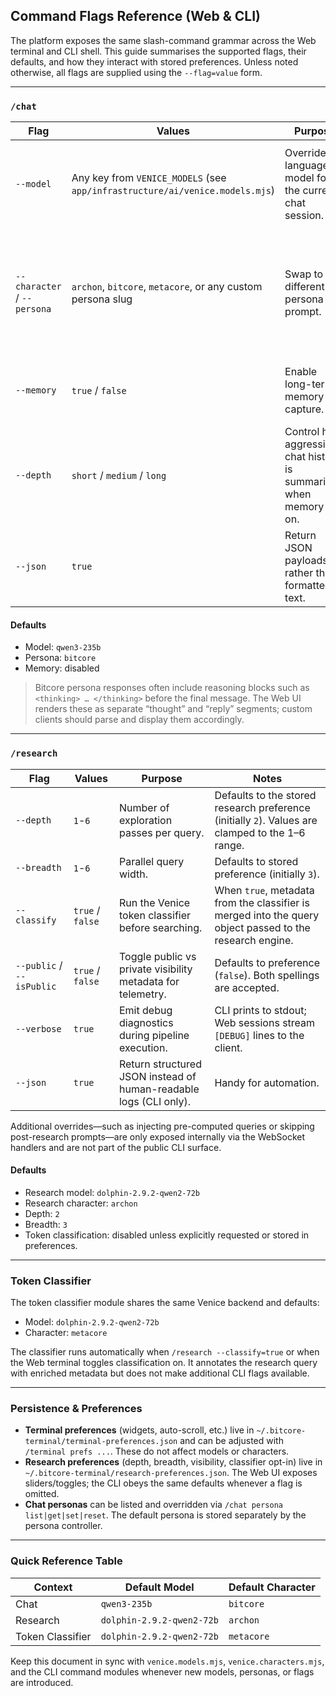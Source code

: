 ## Command Flags Reference (Web & CLI)

The platform exposes the same slash-command grammar across the Web terminal and CLI shell. This guide summarises the supported flags, their defaults, and how they interact with stored preferences. Unless noted otherwise, all flags are supplied using the `--flag=value` form.

---

### `/chat`

| Flag | Values | Purpose | Notes |
| --- | --- | --- | --- |
| `--model` | Any key from `VENICE_MODELS` (see `app/infrastructure/ai/venice.models.mjs`) | Override the language model for the current chat session. | Defaults to `qwen3-235b` if omitted. Persisted only for the active session. |
| `--character` / `--persona` | `archon`, `bitcore`, `metacore`, or any custom persona slug | Swap to a different persona prompt. | Defaults to `bitcore`. The command resolves the slug via the persona controller and raises if unknown. |
| `--memory` | `true` / `false` | Enable long-term memory capture. | If enabled, you can further tune depth via `--depth`. |
| `--depth` | `short` / `medium` / `long` | Control how aggressively chat history is summarised when memory is on. | Ignored unless `--memory=true`.
| `--json` | `true` | Return JSON payloads rather than formatted text. | Useful for scripts calling the CLI. |

#### Defaults
- Model: `qwen3-235b`
- Persona: `bitcore`
- Memory: disabled

> Bitcore persona responses often include reasoning blocks such as `<thinking> … </thinking>` before the final message. The Web UI renders these as separate “thought” and “reply” segments; custom clients should parse and display them accordingly.

---

### `/research`

| Flag | Values | Purpose | Notes |
| --- | --- | --- | --- |
| `--depth` | `1`-`6` | Number of exploration passes per query. | Defaults to the stored research preference (initially `2`). Values are clamped to the 1–6 range. |
| `--breadth` | `1`-`6` | Parallel query width. | Defaults to stored preference (initially `3`). |
| `--classify` | `true` / `false` | Run the Venice token classifier before searching. | When `true`, metadata from the classifier is merged into the query object passed to the research engine. |
| `--public` / `--isPublic` | `true` / `false` | Toggle public vs private visibility metadata for telemetry. | Defaults to preference (`false`). Both spellings are accepted. |
| `--verbose` | `true` | Emit debug diagnostics during pipeline execution. | CLI prints to stdout; Web sessions stream `[DEBUG]` lines to the client. |
| `--json` | `true` | Return structured JSON instead of human-readable logs (CLI only). | Handy for automation. |

Additional overrides—such as injecting pre-computed queries or skipping post-research prompts—are only exposed internally via the WebSocket handlers and are not part of the public CLI surface.

#### Defaults
- Research model: `dolphin-2.9.2-qwen2-72b`
- Research character: `archon`
- Depth: `2`
- Breadth: `3`
- Token classification: disabled unless explicitly requested or stored in preferences.

---

### Token Classifier

The token classifier module shares the same Venice backend and defaults:

- Model: `dolphin-2.9.2-qwen2-72b`
- Character: `metacore`

The classifier runs automatically when `/research --classify=true` or when the Web terminal toggles classification on. It annotates the research query with enriched metadata but does not make additional CLI flags available.

---

### Persistence & Preferences

- **Terminal preferences** (widgets, auto-scroll, etc.) live in `~/.bitcore-terminal/terminal-preferences.json` and can be adjusted with `/terminal prefs ...`. These do not affect models or characters.
- **Research preferences** (depth, breadth, visibility, classifier opt-in) live in `~/.bitcore-terminal/research-preferences.json`. The Web UI exposes sliders/toggles; the CLI obeys the same defaults whenever a flag is omitted.
- **Chat personas** can be listed and overridden via `/chat persona list|get|set|reset`. The default persona is stored separately by the persona controller.

---

### Quick Reference Table

| Context | Default Model | Default Character |
| --- | --- | --- |
| Chat | `qwen3-235b` | `bitcore` |
| Research | `dolphin-2.9.2-qwen2-72b` | `archon` |
| Token Classifier | `dolphin-2.9.2-qwen2-72b` | `metacore` |

Keep this document in sync with `venice.models.mjs`, `venice.characters.mjs`, and the CLI command modules whenever new models, personas, or flags are introduced.

